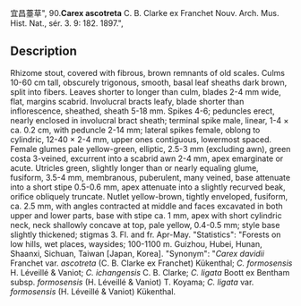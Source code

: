 宜昌薹草",
90.**Carex ascotreta** C. B. Clarke ex Franchet Nouv. Arch. Mus. Hist. Nat., sér. 3. 9: 182. 1897.",

## Description
Rhizome stout, covered with fibrous, brown remnants of old scales. Culms 10-60 cm tall, obscurely trigonous, smooth, basal leaf sheaths dark brown, split into fibers. Leaves shorter to longer than culm, blades 2-4 mm wide, flat, margins scabrid. Involucral bracts leafy, blade shorter than inflorescence, sheathed, sheath 5-18 mm. Spikes 4-6; peduncles erect, nearly enclosed in involucral bract sheath; terminal spike male, linear, 1-4 × ca. 0.2 cm, with peduncle 2-14 mm; lateral spikes female, oblong to cylindric, 12-40 × 2-4 mm, upper ones contiguous, lowermost spaced. Female glumes pale yellow-green, elliptic, 2.5-3 mm (excluding awn), green costa 3-veined, excurrent into a scabrid awn 2-4 mm, apex emarginate or acute. Utricles green, slightly longer than or nearly equaling glume, fusiform, 3.5-4 mm, membranous, puberulent, many veined, base attenuate into a short stipe 0.5-0.6 mm, apex attenuate into a slightly recurved beak, orifice obliquely truncate. Nutlet yellow-brown, tightly enveloped, fusiform, ca. 2.5 mm, with angles contracted at middle and faces excavated in both upper and lower parts, base with stipe ca. 1 mm, apex with short cylindric neck, neck shallowly concave at top, pale yellow, 0.4-0.5 mm; style base slightly thickened; stigmas 3. Fl. and fr. Apr-May.
  "Statistics": "Forests on low hills, wet places, waysides; 100-1100 m. Guizhou, Hubei, Hunan, Shaanxi, Sichuan, Taiwan [Japan, Korea].
  "Synonym": "*Carex davidii* Franchet var. *ascotreta* (C. B. Clarke ex Franchet) Kükenthal; *C. formosensis* H. Léveillé &amp; Vaniot; *C. ichangensis* C. B. Clarke; *C. ligata* Boott ex Bentham subsp. *formosensis* (H. Léveillé &amp; Vaniot) T. Koyama; *C. ligata* var. *formosensis* (H. Léveillé &amp; Vaniot) Kükenthal.
